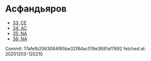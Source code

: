 # Асфандьяров
- [33: CE](33.md)
- [34: AC](34.md)
- [35: NA](35.md)
- [36: NA](36.md)

Commit: 17afefb2063064f65be32f84ac519e3681af7692
 fetched at: 20201203-120210
